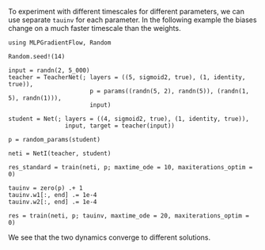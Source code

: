 To experiment with different timescales for different parameters, we can use separate `tauinv` for each parameter. In the following example the biases change on a much faster timescale than the weights.

```@example tauinv
using MLPGradientFlow, Random

Random.seed!(14)

input = randn(2, 5_000)
teacher = TeacherNet(; layers = ((5, sigmoid2, true), (1, identity, true)),
                       p = params((randn(5, 2), randn(5)), (randn(1, 5), randn(1))),
                       input)

student = Net(; layers = ((4, sigmoid2, true), (1, identity, true)),
                input, target = teacher(input))

p = random_params(student)

neti = NetI(teacher, student)

res_standard = train(neti, p; maxtime_ode = 10, maxiterations_optim = 0)
```

```@example tauinv
tauinv = zero(p) .+ 1
tauinv.w1[:, end] .= 1e-4
tauinv.w2[:, end] .= 1e-4

res = train(neti, p; tauinv, maxtime_ode = 20, maxiterations_optim = 0)
```

We see that the two dynamics converge to different solutions.
